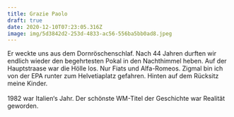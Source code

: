 ```yaml
---
title: Grazie Paolo
draft: true
date: 2020-12-10T07:23:05.316Z
image: img/5d3842d2-253d-4833-ac56-556ba5bb0ad8.jpeg
---
```

Er weckte uns aus dem Dornröschenschlaf. Nach 44 Jahren durften wir endlich wieder den begehrtesten Pokal in den Nachthimmel heben. Auf der Hauptstraase war die Hölle los. Nur Fiats und Alfa-Romeos. Zigmal bin ich von der EPA runter zum Helvetiaplatz gefahren. Hinten auf dem Rücksitz meine Kinder. \
 \
1982 war Italien‘s Jahr. Der schönste WM-Titel der Geschichte war Realität geworden.
